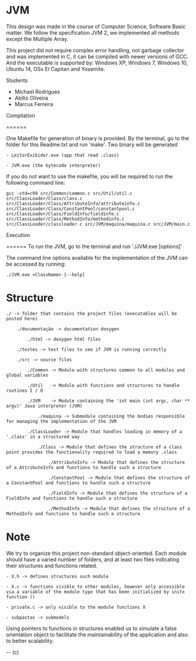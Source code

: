 # JVM

This design was made in the course of Computer Science, Software Basic matter.
We follow the specification JVM 2, we implemented all methods except the Multiple Array.

This project did not require complex error handling, not garbage collector and was implemented in C, it can be compiled with newer versions of GCC. And the executable is supported by: Windows XP, Windows 7, Windows 10, Ubuntu 14, OSx El Capitan and Yosemite.

Students
- Michael Rodrigues
- Abílio Oliveira
- Marcus Ferreira

Compilation

======

One Makefile for generation of binary is provided. By the terminal, go to the folder for this Readme.txt and run 'make'.
Two binary will be generated

 
	- LeitorExibidor.exe (app that read .class)

	- JVM.exe (the bytecode interpreter)

If you do not want to use the makefile, you will be required to run the following command line:
	
	gcc -std=c99 src/Common/common.c src/Util/util.c src/ClassLoader/Class/class.c src/ClassLoader/Class/AttributeInfo/attributeinfo.c src/ClassLoader/Class/ConstantPool/constantpool.c src/ClassLoader/Class/FieldInfo/fieldinfo.c src/ClassLoader/Class/MethodInfo/methodinfo.c src/ClassLoader/classloader.c src/JVM/maquina/maquina.c src/JVM/main.c

Execution

======
To run the JVM, go to the terminal and run './JVM.exe <ClassName> [options]'

The command line options available for the implementation of the JVM can be accessed by running:

	./JVM.exe <ClassName> [--help]

Structure
=======
	
	./ -> folder that contains the project files (executables will be posted here)
		
		./documentação -> documentation doxygen
			
			./html -> doxygen html files
		
		./testes -> test files to see if JVM is running correctly
		
		./src -> source files
		
			./Common -> Modulo with structures common to all modules and global variables
			
			./Util   -> Module with functions and structures to handle routines I / O

			./JVM    -> Module containing the 'int main (int argc, char ** argv)' Java interpreter (JVM)

				./maquina -> Submodule containing the bodies responsible for managing the implementation of the JVM

			./ClassLoader -> Module that handles loading in memory of a '.class' in a structured way
			
				./Class -> Module that defines the structure of a class point provides the functionality required to load a memory .class
				
					./AttributeInfo -> Module that defines the structure of a AttributeInfo and functions to handle such a structure 
				
					./ConstantPool -> Module that defines the structure of a ConstantPool and functions to handle such a structure
	
					./FieldInfo -> Module that defines the structure of a FieldInfo and functions to handle such a structure

					./MethodInfo -> Module that defines the structure of a MethodInfo and functions to handle such a structure

Note
=======
We try to organize this project non-standard object-oriented. Each module should have a varied number of folders, and at least two files indicating their structures and functions related.
	
	- X.h -> defines structures such module

	- X.c -> functions visible to other modules, however only accessible via a variable of the module type that has been initialized by initx function ()

	- private.c -> only visible to the module functions X

	- subpastas -> submodels

Using pointers to functions in structures enabled us to simulate a false orientation object to facilitate the maintainability of the application and also to better scalability.

--
(c)
